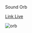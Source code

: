Sound Orb

<a href="https://orb.misterprada.com">Link Live</a>

![orb](https://github.com/MisterPrada/sound-orb/assets/8146111/df57f96a-b2d5-4c3d-b18f-2a361e12cef8)

